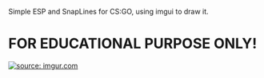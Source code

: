 
Simple ESP and SnapLines for CS:GO, using imgui to draw it.

# FOR EDUCATIONAL PURPOSE ONLY!


<a href="https://imgur.com/SEfQ9bZ"><img src="https://i.imgur.com/SEfQ9bZ.png" title="source: imgur.com" /></a>
